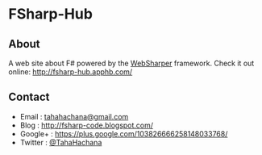 FSharp-Hub
==========

About
-----

A web site about F# powered by the [WebSharper](http://www.websharper.com/ "WebSharper") framework.
Check it out online: http://fsharp-hub.apphb.com/

Contact
-------

* Email   : tahahachana@gmail.com
* Blog    : http://fsharp-code.blogspot.com/
* Google+ : https://plus.google.com/103826666258148033768/
* Twitter : [@TahaHachana](https://twitter.com/TahaHachana/ "Twitter")